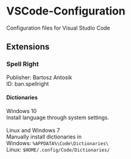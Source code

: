 # VSCode-Configuration

Configuration files for Visual Studio Code

## Extensions

### Spell Right

Publisher: Bartosz Antosik\
ID: ban.spellright

#### Dictionaries

Windows 10\
Install language through system settings.\
\
Linux and Windows 7\
Manually install dictionaries in\
Windows: ```%APPDATA%\Code\Dictionaries\```\
Linux: ```$HOME/.config/Code/Dictionaries/```
